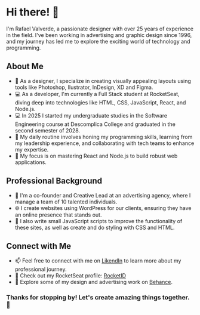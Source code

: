# Hi there! 👋

I'm Rafael Valverde, a passionate designer with over 25 years of experience in the field. I've been working in advertising and graphic design since 1996, and my journey has led me to explore the exciting world of technology and programming.

## About Me

- 🎨 As a designer, I specialize in creating visually appealing layouts using tools like Photoshop, Ilustrator, InDesign, XD and Figma.
- 💻 As a developer, I'm currently a Full Stack student at RocketSeat, diving deep into technologies like HTML, CSS, JavaScript, React, and Node.js. 
- 💻 In 2025 I started my undergraduate studies in the Software Engineering course at Descomplica College and graduated in the second semester of 2028.
- 🌟 My daily routine involves honing my programming skills, learning from my leadership experience, and collaborating with tech teams to enhance my expertise.
- 🚀 My focus is on mastering React and Node.js to build robust web applications.

## Professional Background

- 👔 I'm a co-founder and Creative Lead at an advertising agency, where I manage a team of 10 talented individuals.
- 🌐 I create websites using WordPress for our clients, ensuring they have an online presence that stands out.
- 📜 I also write small JavaScript scripts to improve the functionality of these sites, as well as create and do styling with CSS and HTML.

## Connect with Me

- 📫 Feel free to connect with me on [LikendIn](https://www.linkedin.com/in/rafavalverde) to learn more about my professional journey.
- 🚀 Check out my RocketSeat profile: [RocketID](https://app.rocketseat.com.br/rocketid/rafaverde)
- 🎨 Explore some of my design and advertising work on [Behance](https://www.behance.net/rafaelvalverde).


### Thanks for stopping by! Let's create amazing things together. 🌟
